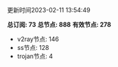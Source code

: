 更新时间2023-02-11 13:54:49

**总订阅: 73**
**总节点: 888**
**有效节点: 278**
- v2ray节点: 146
- ss节点: 128
- trojan节点: 4
